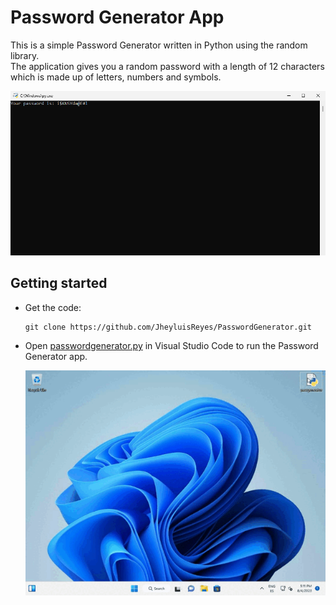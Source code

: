 # Password Generator App
This is a simple Password Generator written in Python using the random library.<br>
The application gives you a random password with a length of 12 characters which is made up of letters, numbers and symbols.

  ![Password Generator Screenshot](images/PasswordGeneratorScreenshot.png)

## Getting started

- Get the code:

    ```
    git clone https://github.com/JheyluisReyes/PasswordGenerator.git
    ```

- Open [passwordgenerator.py](passwordgenerator.py) in Visual Studio Code to run the Password Generator app.

  ![Password Generator GIF](images/PasswordGeneratorGIF.gif)

